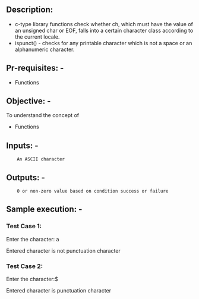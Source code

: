 ## Description:

* c-type library functions check whether ch, which must have the value of an unsigned char or EOF, falls into a certain character class according to the current locale.
*    ispunct() - checks  for  any  printable character which is not a space or an alphanumeric character.
## Pr-requisites: -
* Functions
## Objective: -

To understand the concept of
*  Functions
## Inputs: -

        An ASCII character

## Outputs: -

        0 or non-zero value based on condition success or failure

## Sample execution: -
### Test Case 1:

Enter the character: a

Entered character is not punctuation character

### Test Case 2:

Enter the character:$

Entered character is punctuation character
